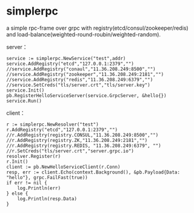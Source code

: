 # simplerpc
a simple rpc-frame over grpc with registry(etcd/consul/zookeeper/redis) and load-balance(weighted-round-roubin/weighted-random).

server：

	service := simplerpc.NewService("test",addr)
	service.AddRegistry("etcd","127.0.0.1:2379","")
	//service.AddRegistry("conaul","11.36.208.249:8500","")
	//service.AddRegistry("zookeeper","11.36.208.249:2181","")
	//service.AddRegistry("redis","11.36.208.249:6379","")
	//service.SetCreds("tls/server.crt","tls/server.key")
	service.Init()
	pb.RegisterHelloServiceServer(service.GrpcServer, &hello{})
	service.Run()

client：

	r := simplerpc.NewResolver("test")
	r.AddRegistry("etcd","127.0.0.1:2379","")
	//r.AddRegistry(registry.CONSUL,"11.36.208.249:8500","")
	//r.AddRegistry(registry.ZK,"11.36.208.249:2181","")
	//r.AddRegistry(registry.REDIS, "11.36.208.249:6379", "")
	//r.SetCreds("tls/server.crt","server.grpc.io")
	resolver.Register(r)
	r.Init()
	client := pb.NewHelloServiceClient(r.Conn)
	resp, err := client.Echo(context.Background(), &pb.Payload{Data: "hello"}, grpc.FailFast(true))
	if err != nil {
		log.Println(err)
	} else {
		log.Println(resp.Data)
	}
